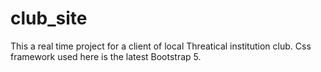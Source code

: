 # club_site
This a real time project for a client of local Threatical institution club.
Css framework used here is the latest Bootstrap 5.
